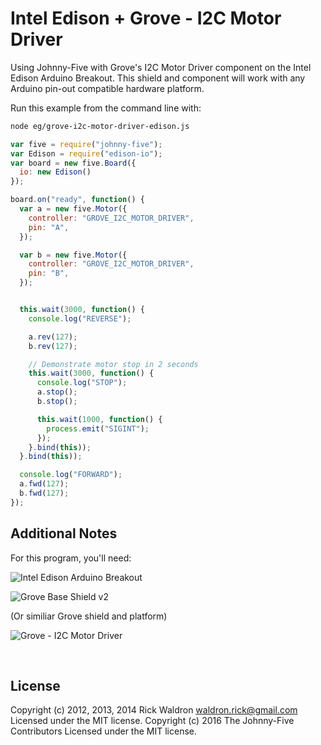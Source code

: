 <!--remove-start-->

# Intel Edison + Grove - I2C Motor Driver

<!--remove-end-->


Using Johnny-Five with Grove's I2C Motor Driver component on the Intel Edison Arduino Breakout. This shield and component will work with any Arduino pin-out compatible hardware platform.







Run this example from the command line with:
```bash
node eg/grove-i2c-motor-driver-edison.js
```


```javascript
var five = require("johnny-five");
var Edison = require("edison-io");
var board = new five.Board({
  io: new Edison()
});

board.on("ready", function() {
  var a = new five.Motor({
    controller: "GROVE_I2C_MOTOR_DRIVER",
    pin: "A",
  });

  var b = new five.Motor({
    controller: "GROVE_I2C_MOTOR_DRIVER",
    pin: "B",
  });


  this.wait(3000, function() {
    console.log("REVERSE");

    a.rev(127);
    b.rev(127);

    // Demonstrate motor stop in 2 seconds
    this.wait(3000, function() {
      console.log("STOP");
      a.stop();
      b.stop();

      this.wait(1000, function() {
        process.emit("SIGINT");
      });
    }.bind(this));
  }.bind(this));

  console.log("FORWARD");
  a.fwd(127);
  b.fwd(127);
});


```








## Additional Notes
For this program, you'll need:

![Intel Edison Arduino Breakout](https://cdn.sparkfun.com//assets/parts/1/0/1/3/9/13097-06.jpg)


![Grove Base Shield v2](http://www.seeedstudio.com/depot/images/product/base%20shield%20V2_01.jpg)

(Or similiar Grove shield and platform)

![Grove - I2C Motor Driver](http://www.seeedstudio.com/depot/images/product/12Cmotor_01.jpg)


&nbsp;

<!--remove-start-->

## License
Copyright (c) 2012, 2013, 2014 Rick Waldron <waldron.rick@gmail.com>
Licensed under the MIT license.
Copyright (c) 2016 The Johnny-Five Contributors
Licensed under the MIT license.

<!--remove-end-->
